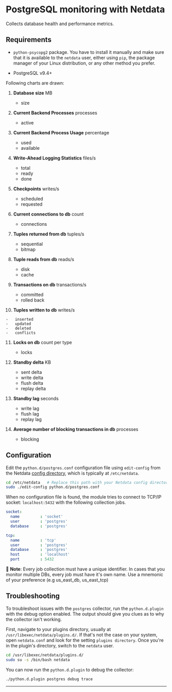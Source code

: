 <!--
title: "PostgreSQL monitoring with Netdata"
custom_edit_url: https://github.com/netdata/netdata/edit/master/collectors/python.d.plugin/postgres/README.md
sidebar_label: "PostgreSQL"
-->

# PostgreSQL monitoring with Netdata

Collects database health and performance metrics.

## Requirements

-   `python-psycopg2` package. You have to install it manually and make sure that it is available to the `netdata` user, either using `pip`, the package manager of your Linux distribution, or any other method you prefer.

-   PostgreSQL v9.4+

Following charts are drawn:

1.  **Database size** MB

    -   size

2.  **Current Backend Processes** processes

    -   active

3.  **Current Backend Process Usage** percentage

    -   used
    -   available

4.  **Write-Ahead Logging Statistics** files/s

    -   total
    -   ready
    -   done

5.  **Checkpoints** writes/s

    -   scheduled
    -   requested

6.  **Current connections to db** count

    -   connections

7.  **Tuples returned from db** tuples/s

    -   sequential
    -   bitmap

8.  **Tuple reads from db** reads/s

    -   disk
    -   cache

9.  **Transactions on db** transactions/s

    -   committed
    -   rolled back

10.  **Tuples written to db** writes/s

    -   inserted
    -   updated
    -   deleted
    -   conflicts

11. **Locks on db** count per type

    -   locks

12. **Standby delta** KB

    - sent delta
    - write delta
    - flush delta
    - replay delta

13. **Standby lag** seconds

    - write lag
    - flush lag
    - replay lag

14. **Average number of blocking transactions in db** processes

    - blocking

## Configuration

Edit the `python.d/postgres.conf` configuration file using `edit-config` from the Netdata [config
directory](/docs/configure/nodes.md), which is typically at `/etc/netdata`.

```bash
cd /etc/netdata   # Replace this path with your Netdata config directory, if different
sudo ./edit-config python.d/postgres.conf
```

When no configuration file is found, the module tries to connect to TCP/IP socket: `localhost:5432` with the 
following collection jobs.

```yaml
socket:
  name         : 'socket'
  user         : 'postgres'
  database     : 'postgres'

tcp:
  name         : 'tcp'
  user         : 'postgres'
  database     : 'postgres'
  host         : 'localhost'
  port         : 5432
```

🚧 **Note**: Every job collection must have a unique identifier. In cases that you monitor multiple DBs, every
job must have it's own name. Use a mnemonic of your preference (e.g us_east_db, us_east_tcp)

## Troubleshooting

To troubleshoot issues with the `postgres` collector, run the `python.d.plugin` with the debug option enabled. The output
should give you clues as to why the collector isn't working.

First, navigate to your plugins directory, usually at `/usr/libexec/netdata/plugins.d/`. If that's not the case on your
system, open `netdata.conf` and look for the setting `plugins directory`. Once you're in the plugin's directory, switch
to the `netdata` user.

```bash
cd /usr/libexec/netdata/plugins.d/
sudo su -s /bin/bash netdata
```

You can now run the `python.d.plugin` to debug the collector:

```bash
./python.d.plugin postgres debug trace
```

---


